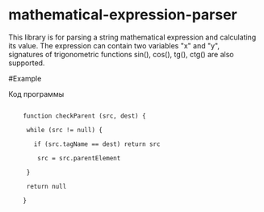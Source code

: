 # mathematical-expression-parser

This library is for parsing a string mathematical expression and calculating its value. The expression can contain two variables "x" and "y",   
signatures of trigonometric functions sin(), cos(), tg(), ctg() are also supported.   

#Example

<html>

 <body> 

  <p>Код программы</p>
  <p><code>
    function checkParent (src, dest) {<Br>
     while (src != null) {<Br>
       if (src.tagName == dest) return src<Br>
        src = src.parentElement<Br>
     }<Br>
     return null<Br>
    }</code></p>

 </body>
</html>

